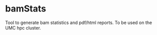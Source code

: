 bamStats
========
Tool to generate bam statistics and pdf/html reports. To be used on the UMC hpc cluster.



